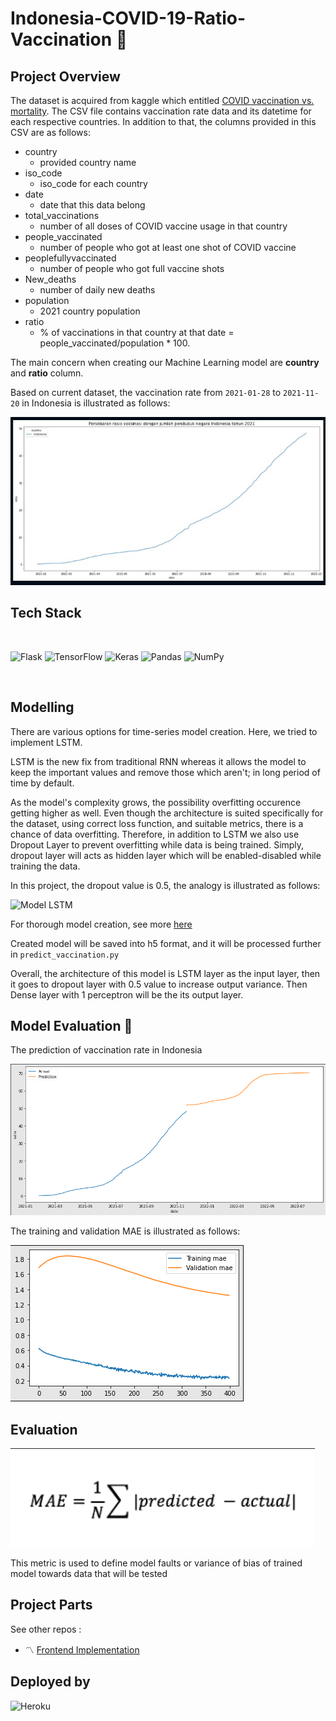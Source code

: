 # Indonesia-COVID-19-Ratio-Vaccination 🚧

## Project Overview

The dataset is acquired from kaggle which entitled [COVID vaccination vs. mortality](https://www.kaggle.com/sinakaraji/covid-vaccination-vs-death).
The CSV file contains vaccination rate data and its datetime for each respective countries. In addition to that, the columns provided in this CSV are as follows:

* country 
  * provided country name
* iso_code 
  * iso_code for each country
* date
  * date that this data belong    
* total_vaccinations
  * number of all doses of COVID vaccine usage in that country
* people_vaccinated
  * number of people who got at least one shot of COVID vaccine
* peoplefullyvaccinated
  * number of people who got full vaccine shots
* New_deaths
  * number of daily new deaths
* population
  * 2021 country population  
* ratio
  * % of vaccinations in that country at that date = people_vaccinated/population * 100.

The main concern when creating our Machine Learning model are **country** and **ratio** column.

Based on current dataset, the vaccination rate from `2021-01-28` to `2021-11-20` in Indonesia is illustrated as follows:

![Vaccination Ratio](https://github.com/farkhan777/Indonesia-COVID-19-Ratio-Vaccination/blob/ilham_deploy_ML/documentation/persebaran-rasio-vaksinasi.jpg?raw=true)

## Tech Stack
<br />

![Flask](https://img.shields.io/badge/flask-%23000.svg?style=for-the-badge&logo=flask&logoColor=white)
![TensorFlow](https://img.shields.io/badge/TensorFlow-%23FF6F00.svg?style=for-the-badge&logo=TensorFlow&logoColor=white)
![Keras](https://img.shields.io/badge/Keras-%23D00000.svg?style=for-the-badge&logo=Keras&logoColor=white)
![Pandas](https://img.shields.io/badge/pandas-%23150458.svg?style=for-the-badge&logo=pandas&logoColor=white)
![NumPy](https://img.shields.io/badge/numpy-%23013243.svg?style=for-the-badge&logo=numpy&logoColor=white)

<br />

## Modelling

There are various options for time-series model creation. Here, we tried to implement LSTM.

LSTM is the new fix from traditional RNN whereas it allows the model to keep the important values and remove those which aren't; in long period of time by default.

As the model's complexity grows, the possibility overfitting occurence getting higher as well. Even though the architecture is suited specifically for the dataset, using correct loss function, and suitable metrics, there is a chance of data overfitting. Therefore, in addition to LSTM we also use Dropout Layer to prevent overfitting while data is being trained. Simply, dropout layer will acts as hidden layer which will be enabled-disabled while training the data. 

In this project, the dropout value is 0.5, the analogy is illustrated as follows:

![Model LSTM](https://camo.githubusercontent.com/79f4e3545a9f6b9e0987df5ed060c4f1320f3e4325bda659231ef6240e346aea/68747470733a2f2f64313769767139623772707062332e636c6f756466726f6e742e6e65742f6f726967696e616c2f61636164656d792f323032303038303331323532303262303737613132353361373764656639623965346165366235353362633163632e676966)

For thorough model creation, see more [here](https://github.com/farkhan777/Indonesia-COVID-19-Ratio-Vaccination/blob/main/Indonesia_COVID_19_Ratio_Vaccination.ipynb)

Created model will be saved into h5 format, and it will be processed further in `predict_vaccination.py`

Overall, the architecture of this model is LSTM layer as the input layer, then it goes to dropout layer with 0.5 value to increase output variance. Then Dense layer with 1 perceptron will be the its output layer.

## Model Evaluation 🚧

The prediction of vaccination rate in Indonesia

![Prediction result](https://github.com/farkhan777/Indonesia-COVID-19-Ratio-Vaccination/blob/main/documentation/prediction-result.png?raw=true)

The training and validation MAE is illustrated as follows:

![Training MAE](https://github.com/farkhan777/Indonesia-COVID-19-Ratio-Vaccination/blob/ilham_deploy_ML/documentation/train-and-validation-mae.jpg?raw=true)

## Evaluation

![MAE Formula](https://github.com/ilhamadhim/TLKM-Stock-Analysis/raw/master/assets/MAE_Formula.png?raw=true)

This metric is used to define model faults or variance of bias of trained model towards data that will be tested

## Project Parts
See other repos :
* 〽 [Frontend Implementation](https://github.com/ilhamAdhim/covid-vaccination-rate)

## Deployed by
![Heroku](https://img.shields.io/badge/heroku-%23430098.svg?style=for-the-badge&logo=heroku&logoColor=white)
